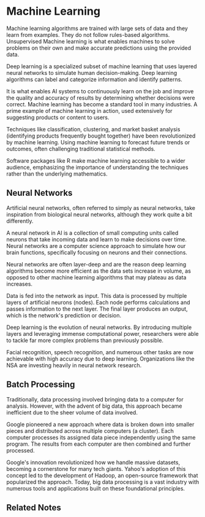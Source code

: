 # Machine Learning
Machine learning algorithms are trained with large sets of data and they learn from examples. They do not follow rules-based algorithms. Unsupervised Machine learning is what enables machines to solve problems on their own and make accurate predictions using the provided data.

Deep learning is a specialized subset of machine learning that uses layered neural networks to simulate human decision-making. Deep learning algorithms can label and categorize information and identify patterns.

It is what enables AI systems to continuously learn on the job and improve the quality and accuracy of results by determining whether decisions were correct. Machine learning has become a standard tool in many industries. A prime example of machine learning in action, used extensively for suggesting products or content to users.

Techniques like classification, clustering, and market basket analysis (identifying products frequently bought together) have been revolutionized by machine learning. Using machine learning to forecast future trends or outcomes, often challenging traditional statistical methods.

Software packages like R make machine learning accessible to a wider audience, emphasizing the importance of understanding the techniques rather than the underlying mathematics.

## Neural Networks
Artificial neural networks, often referred to simply as neural networks, take inspiration from biological neural networks, although they work quite a bit differently.

A neural network in AI is a collection of small computing units called neurons that take incoming data and learn to make decisions over time. Neural networks are a computer science approach to simulate how our brain functions, specifically focusing on neurons and their connections.

Neural networks are often layer-deep and are the reason deep learning algorithms become more efficient as the data sets increase in volume, as opposed to other machine learning algorithms that may plateau as data increases.

Data is fed into the network as input. This data is processed by multiple layers of artificial neurons (nodes). Each node performs calculations and passes information to the next layer. The final layer produces an output, which is the network's prediction or decision.

Deep learning is the evolution of neural networks. By introducing multiple layers and leveraging immense computational power, researchers were able to tackle far more complex problems than previously possible.

Facial recognition, speech recognition, and numerous other tasks are now achievable with high accuracy due to deep learning. Organizations like the NSA are investing heavily in neural network research.

## Batch Processing
Traditionally, data processing involved bringing data to a computer for analysis. However, with the advent of big data, this approach became inefficient due to the sheer volume of data involved.

Google pioneered a new approach where data is broken down into smaller pieces and distributed across multiple computers (a cluster). Each computer processes its assigned data piece independently using the same program. The results from each computer are then combined and further processed.

Google's innovation revolutionized how we handle massive datasets, becoming a cornerstone for many tech giants. Yahoo's adoption of this concept led to the development of Hadoop, an open-source framework that popularized the approach. Today, big data processing is a vast industry with numerous tools and applications built on these foundational principles.

## Related Notes